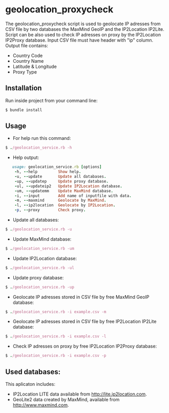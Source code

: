# geolocation_proxycheck
The geolocation_proxycheck script is used to geolocate IP adresses from CSV file by two databases the MaxMind GeoIP and the IP2Location IP2Lite. Script can be also used to check IP adresses on proxy by the IP2Location IP2Proxy database. 
Input CSV file must have header with "ip" column. Output file contains: 

- Country Code 
- Country Name
- Latitude & Longitude
- Proxy Type

## Installation 
Run inside project from your command line:
```ruby
$ bundle install
```
## Usage

- For help run this command:
```ruby
$ ./geolocation_service.rb -h
```

- Help output:
```ruby
   usage: geolocation_service.rb [options]
    -h, --help         Show help.
    -u, --update       Update all databases.
    -up, --updatep     Update proxy database.
    -ul, --updateip2   Update IP2Location database.
    -um, --updatemm    Update MaxMind database.
    -i, --input        Add name of inputfile with data.
    -m, --maxmind      Geolocate by MaxMind.
    -l, --ip2location  Geolocate by IP2Location.
    -p, --proxy        Check proxy.
```

- Update all databases:
```ruby
$ ./geolocation_service.rb -u
```

- Update MaxMind database:
```ruby
$ ./geolocation_service.rb -um
```

- Update IP2Location database:
```ruby
$ ./geolocation_service.rb -ul
```

- Update proxy database:
```ruby
$ ./geolocation_service.rb -up
```

- Geolocate IP adresses stored in CSV file by free MaxMind GeoIP database:
```ruby
$ ./geolocation_service.rb -i example.csv -m
```


- Geolocate IP adresses stored in CSV file by free IP2Location IP2Lite database:
```ruby
$ ./geolocation_service.rb -i example.csv -l
```

- Check IP adresses on proxy by free IP2Location IP2Proxy database:
```ruby
$ ./geolocation_service.rb -i example.csv -p
```
## Used databases:
This aplicaton includes:

- IP2Location LITE data available from <a href="http://lite.ip2location.com">http://lite.ip2location.com</a>.
- GeoLite2 data created by MaxMind, available from <a href="http://www.maxmind.com">http://www.maxmind.com</a>.
